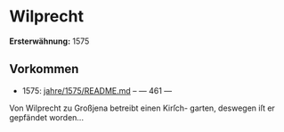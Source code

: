 # Wilprecht

**Ersterwähnung:** 1575

## Vorkommen
- 1575: [jahre/1575/README.md](../jahre/1575/README.md) – — 461 —

Von Wilprecht zu Großjena betreibt einen Kirſch-
garten, deswegen iſt er gepfändet worden...
